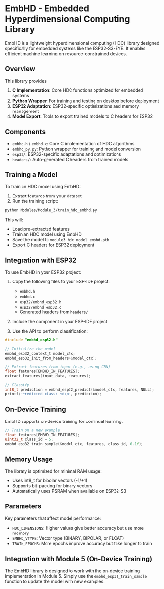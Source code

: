# EmbHD - Embedded Hyperdimensional Computing Library

EmbHD is a lightweight hyperdimensional computing (HDC) library designed specifically for embedded systems like the ESP32-S3-EYE. It enables efficient machine learning on resource-constrained devices.

## Overview

This library provides:

1. **C Implementation**: Core HDC functions optimized for embedded systems
2. **Python Wrapper**: For training and testing on desktop before deployment
3. **ESP32 Adaptation**: ESP32-specific optimizations and memory management
4. **Model Export**: Tools to export trained models to C headers for ESP32

## Components

- `embhd.h` / `embhd.c`: Core C implementation of HDC algorithms
- `embhd_py.py`: Python wrapper for training and model conversion
- `esp32/`: ESP32-specific adaptations and optimizations
- `headers/`: Auto-generated C headers from trained models

## Training a Model

To train an HDC model using EmbHD:

1. Extract features from your dataset
2. Run the training script:

```bash
python Modules/Module_3/train_hdc_embhd.py
```

This will:
- Load pre-extracted features
- Train an HDC model using EmbHD
- Save the model to `module3_hdc_model_embhd.pth`
- Export C headers for ESP32 deployment

## Integration with ESP32

To use EmbHD in your ESP32 project:

1. Copy the following files to your ESP-IDF project:
   - `embhd.h`
   - `embhd.c`
   - `esp32/embhd_esp32.h`
   - `esp32/embhd_esp32.c`
   - Generated headers from `headers/`

2. Include the component in your ESP-IDF project
3. Use the API to perform classification:

```c
#include "embhd_esp32.h"

// Initialize the model
embhd_esp32_context_t model_ctx;
embhd_esp32_init_from_headers(&model_ctx);

// Extract features from input (e.g., using CNN)
float features[EMBHD_IN_FEATURES];
extract_features(input_data, features);

// Classify
int8_t prediction = embhd_esp32_predict(&model_ctx, features, NULL);
printf("Predicted class: %d\n", prediction);
```

## On-Device Training

EmbHD supports on-device training for continual learning:

```c
// Train on a new example
float features[EMBHD_IN_FEATURES];
uint32_t class_id = 5;
embhd_esp32_train_sample(&model_ctx, features, class_id, 0.1f);
```

## Memory Usage

The library is optimized for minimal RAM usage:

- Uses int8_t for bipolar vectors (-1/+1)
- Supports bit-packing for binary vectors
- Automatically uses PSRAM when available on ESP32-S3

## Parameters

Key parameters that affect model performance:

- `HDC_DIMENSIONS`: Higher values give better accuracy but use more memory
- `EMBHD_VTYPE`: Vector type (BINARY, BIPOLAR, or FLOAT)
- `TRAIN_EPOCHS`: More epochs improve accuracy but take longer to train

## Integration with Module 5 (On-Device Training)

The EmbHD library is designed to work with the on-device training implementation in Module 5. Simply use the `embhd_esp32_train_sample` function to update the model with new examples.
